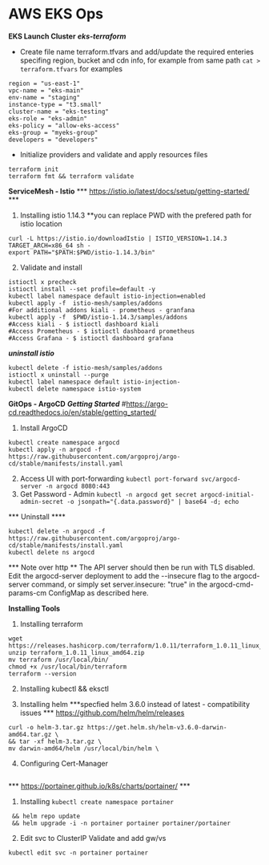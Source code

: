 # AWS EKS Ops
**EKS Launch Cluster**
***eks-terraform***
- Create file name terraform.tfvars and add/update the required enteries specifing region, bucket and cdn info, 
  for example from same path  ``` cat > terraform.tfvars ``` for examples  
```
region = "us-east-1"
vpc-name = "eks-main"
env-name = "staging"
instance-type = "t3.small"
cluster-name = "eks-testing"
eks-role = "eks-admin"
eks-policy = "allow-eks-access"
eks-group = "myeks-group"
developers = "developers"
```
- Initialize providers and validate and apply resources files 
```
terraform init   
terraform fmt && terraform validate 
```
**ServiceMesh - Istio**
*** https://istio.io/latest/docs/setup/getting-started/ ***

1. Installing istio 1.14.3  **you can replace PWD with the prefered path for istio location
``` 
curl -L https://istio.io/downloadIstio | ISTIO_VERSION=1.14.3 TARGET_ARCH=x86_64 sh - 
export PATH="$PATH:$PWD/istio-1.14.3/bin" 
```
2. Validate and install 
```
istioctl x precheck
istioctl install --set profile=default -y
kubectl label namespace default istio-injection=enabled
kubectl apply -f  istio-mesh/samples/addons
#For additional addons kiali - prometheus - granfana
kubectl apply -f  $PWD/istio-1.14.3/samples/addons
#Access kiali - $ istioctl dashboard kiali 
#Access Prometheus - $ istioctl dashboard prometheus
#Access Grafana - $ istioctl dashboard grafana 
```
***uninstall istio***
```
kubectl delete -f istio-mesh/samples/addons
istioctl x uninstall --purge
kubectl label namespace default istio-injection-
kubectl delete namespace istio-system
```
**GitOps - ArgoCD**
***Getting Started***
#https://argo-cd.readthedocs.io/en/stable/getting_started/

1. Install ArgoCD 
``` 
kubectl create namespace argocd
kubectl apply -n argocd -f https://raw.githubusercontent.com/argoproj/argo-cd/stable/manifests/install.yaml 
```
2. Access UI with port-forwarding 
``` kubectl port-forward svc/argocd-server -n argocd 8080:443 ```
3. Get Password - Admin
``` kubectl -n argocd get secret argocd-initial-admin-secret -o jsonpath="{.data.password}" | base64 -d; echo ```

*** Uninstall ****
```
kubectl delete -n argocd -f https://raw.githubusercontent.com/argoproj/argo-cd/stable/manifests/install.yaml
kubectl delete ns argocd
```

*** Note over http **
The API server should then be run with TLS disabled. Edit the argocd-server deployment to add the --insecure flag to the argocd-server command, or simply set server.insecure: "true" in the argocd-cmd-params-cm ConfigMap as described here.

**Installing Tools**
1. Installing terraform 
```
wget https://releases.hashicorp.com/terraform/1.0.11/terraform_1.0.11_linux_amd64.zip
unzip terraform_1.0.11_linux_amd64.zip
mv terraform /usr/local/bin/
chmod +x /usr/local/bin/terraform 
terraform --version
```
2. Installing kubectl && eksctl 

3. Installing helm ***specfied helm 3.6.0 instead of latest - compatibility issues ***
   <url>https://github.com/helm/helm/releases<url> 
```
curl -o helm-3.tar.gz https://get.helm.sh/helm-v3.6.0-darwin-amd64.tar.gz \
&& tar -xf helm-3.tar.gz \
mv darwin-amd64/helm /usr/local/bin/helm \
```

4. Configuring Cert-Manager
```

```

*** https://portainer.github.io/k8s/charts/portainer/ ***

1. Installing 
``` kubectl create namespace portainer ```
``` helm repo add portainer https://portainer.github.io/k8s/ \
 && helm repo update
 && helm upgrade -i -n portainer portainer portainer/portainer
```

2. Edit svc to ClusterIP Validate and add gw/vs  
```
kubectl edit svc -n portainer portainer
```

